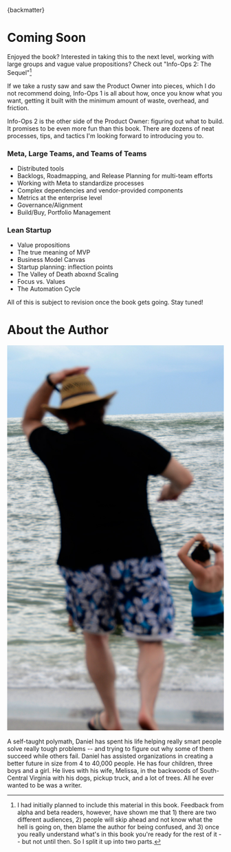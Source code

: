 {backmatter}

# Coming Soon

Enjoyed the book? Interested in taking this to the next level, working with large groups and vague value propositions? Check out "Info-Ops 2: The Sequel"[^bm-1]

If we take a rusty saw and saw the Product Owner into pieces, which I do not recommend doing, Info-Ops 1 is all about how, once you know what you want, getting it built with the minimum amount of waste, overhead, and friction.

Info-Ops 2 is the other side of the Product Owner: figuring out what to build. It promises to be even more fun than this book. There are dozens of neat processes, tips, and tactics I'm looking forward to introducing you to.

[^bm-1]: I had initially planned to include this material in this book. Feedback from alpha and beta readers, however, have shown me that 1) there are two different audiences, 2) people will skip ahead and not know what the hell is going on, then blame the author for being confused, and 3) once you really understand what's in this book you're ready for the rest of it -- but not until then. So I split it up into two parts.

### Meta, Large Teams, and Teams of Teams

- Distributed tools
- Backlogs, Roadmapping, and Release Planning for multi-team efforts
- Working with Meta to standardize processes
- Complex dependencies and vendor-provided components
- Metrics at the enterprise level 
- Governance/Alignment
- Build/Buy, Portfolio Management

### Lean Startup

- Value propositions
- The true meaning of MVP
- Business Model Canvas 
- Startup planning: inflection points 
- The Valley of Death aboxnd Scaling
- Focus vs. Values
- The Automation Cycle

All of this is subject to revision once the book gets going. Stay tuned!

# About the Author

![Daniel B. Markham](images/daniel-perhaps-author.png)

A self-taught polymath, Daniel has spent his life helping really smart people solve really tough problems -- and trying to figure out why some of them succeed while others fail. Daniel has assisted organizations in creating a better future in size from 4 to 40,000 people. He has four children, three boys and a girl. He lives with his wife, Melissa, in the backwoods of South-Central Virginia with his dogs, pickup truck, and a lot of trees. All he ever wanted to be was a writer.